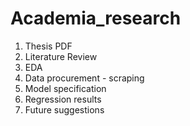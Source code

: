 # Academia_research


1) Thesis PDF
2) Literature Review
3) EDA
4) Data procurement - scraping
5) Model specification
6) Regression results
7) Future suggestions
